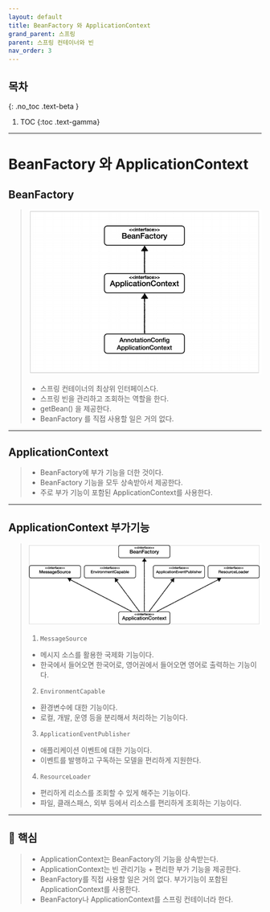 ```yaml
---
layout: default
title: BeanFactory 와 ApplicationContext
grand_parent: 스프링
parent: 스프링 컨테이너와 빈
nav_order: 3
---
```


## 목차
{: .no_toc .text-beta }

1. TOC
{:toc .text-gamma}
---

# **BeanFactory 와 ApplicationContext**
## **BeanFactory**
> ![](../../assets/images/springCoreBasic/beanFactoryAndApplicationContext.PNG)
> + 스프링 컨테이너의 최상위 인터페이스다. 
> + 스프링 빈을 관리하고 조회하는 역할을 한다. 
> + getBean() 을 제공한다. 
> + BeanFactory 를 직접 사용할 일은 거의 없다.

---

## **ApplicationContext**
> + BeanFactory에 부가 기능을 더한 것이다. 
> + BeanFactory 기능을 모두 상속받아서 제공한다. 
> + 주로 부가 기능이 포함된 ApplicationContext를 사용한다.

---

## **ApplicationContext 부가기능**
> ![](../../assets/images/springCoreBasic/applicationContext.PNG)
> 1. `MessageSource`
> + 메시지 소스를 활용한 국제화 기능이다.
> + 한국에서 들어오면 한국어로, 영어권에서 들어오면 영어로 출력하는 기능이다.
> 2. `EnvironmentCapable`
> + 환경변수에 대한 기능이다.
> + 로컬, 개발, 운영 등을 분리해서 처리하는 기능이다.
> 3. `ApplicationEventPublisher`
> + 애플리케이션 이벤트에 대한 기능이다.
> + 이벤트를 발행하고 구독하는 모델을 편리하게 지원한다.
> 4. `ResourceLoader`
> + 편리하게 리소스를 조회할 수 있게 해주는 기능이다.
> + 파일, 클래스패스, 외부 등에서 리소스를 편리하게  조회하는 기능이다.

---

## **📌 핵심**
> + ApplicationContext는 BeanFactory의 기능을 상속받는다.
> + ApplicationContext는 빈 관리기능 + 편리한 부가 기능을 제공한다.
> + BeanFactory를 직접 사용할 일은 거의 없다. 부가기능이 포함된 ApplicationContext를 사용한다.
> + BeanFactory나 ApplicationContext를 스프링 컨테이너라 한다.
